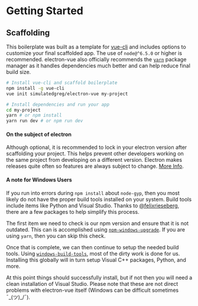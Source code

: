 # Getting Started

## Scaffolding

This boilerplate was built as a template for [vue-cli](https://github.com/vuejs/vue-cli) and includes options to customize your final scaffolded app. The use of `node@^6.5.0` or higher is recommended. electron-vue also officially recommends the [`yarn`](https://yarnpkg.org) package manager as it handles dependencies much better and can help reduce final build size.

```bash
# Install vue-cli and scaffold boilerplate
npm install -g vue-cli
vue init simulatedgreg/electron-vue my-project

# Install dependencies and run your app
cd my-project
yarn # or npm install
yarn run dev # or npm run dev
```

#### On the subject of electron

Although optional, it is recommended to lock in your electron version after scaffolding your project. This helps prevent other developers working on the same project from developing on a different version. Electron makes releases quite often so features are always subject to change. [More Info](http://electron.atom.io/docs/tutorial/electron-versioning/).

#### A note for Windows Users

If you run into errors during `npm install` about `node-gyp`, then you most likely do not have the proper build tools installed on your system. Build tools include items like Python and Visual Studio. Thanks to [@felixrieseberg](https://github.com/felixrieseberg), there are a few packages to help simplify this process.

The first item we need to check is our npm version and ensure that it is not outdated. This can is accomplished using [`npm-windows-upgrade`](https://github.com/felixrieseberg/npm-windows-upgrade). If you are using `yarn`, then you can skip this check.

Once that is complete, we can then continue to setup the needed build tools. Using [`windows-build-tools`](https://github.com/felixrieseberg/windows-build-tools), most of the dirty work is done for us. Installing this globally will in turn setup Visual C++ packages, Python, and more.

At this point things should successfully install, but if not then you will need a clean installation of Visual Studio. Please note that these are not direct problems with electron-vue itself \(Windows can be difficult sometimes ¯\_\(ツ\)\_/¯\).

